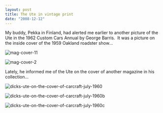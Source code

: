 ```yaml
---
layout: post
title: The Ute in vintage print
date: "2008-12-12"
---
```


My buddy, Pekka in Finland, had alerted me earlier to another picture of the Ute in the 1962 Custom Cars Annual by George Barris.  It was a picture on the inside cover of the 1959 Oakland roadster show…

![](http://www.studeute.com/wp-content/uploads/2008/12/mag-cover-11.jpg "mag-cover-11")

![](http://www.studeute.com/wp-content/uploads/2008/12/mag-cover-2.jpg "mag-cover-2")

Lately, he informed me of the Ute on the cover of another magazine in his collection…

![](http://www.studeute.com/wp-content/uploads/2008/12/dicks-ute-on-the-cover-of-carcraft-july-1960.jpg "dicks-ute-on-the-cover-of-carcraft-july-1960")

![](http://www.studeute.com/wp-content/uploads/2008/12/dicks-ute-on-the-cover-of-carcraft-july-1960b.jpg "dicks-ute-on-the-cover-of-carcraft-july-1960b")

![](http://www.studeute.com/wp-content/uploads/2008/12/dicks-ute-on-the-cover-of-carcraft-july-1960c.jpg "dicks-ute-on-the-cover-of-carcraft-july-1960c")
